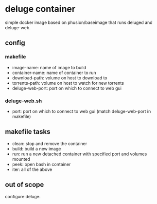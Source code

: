 # deluge container

simple docker image based on phusion/baseimage that runs deluged and deluge-web.

## config
### makefile
- image-name: name of image to build
- container-name: name of container to run
- download-path: volume on host to download to
- torrents-path: volume on host to watch for new torrents
- deluge-web-port: port on which to connect to web gui

### deluge-web.sh
- port: port on which to connect to web gui (match deluge-web-port in makefile)

## makefile tasks
- clean: stop and remove the container
- build: build a new image
- run: run a new detached container with specified port and volumes mounted
- peek: open bash in container
- iter: all of the above

## out of scope
configure deluge.
